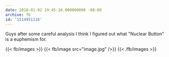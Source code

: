 ```yaml
---
date: 2018-01-02 19:45:16.000000000 -08:00
archive: fb
id: '1514951116'
---
```


Guys after some careful analysis I think I figured out what "Nuclear Button" is a euphemism for.

{{< fb/images >}}
{{< fb/image src="image.jpg" />}}
{{< /fb/images >}}
